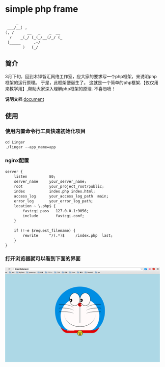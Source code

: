 # simple php frame

```
     _
 ___/__) ,
(, /      __   _    _  __
  /    _(_/ (_(_/__(/_/ (_
 (_____      .-/
        )   (_/
```

## 简介

3月下旬，回到木铎智汇网络工作室，应大家的要求写一个php框架，来说明php框架的运行原理。
于是，此框架便诞生了。
这就是一个简单的php框架.【仅仅用来教学用】,帮助大家深入理解php框架的原理.
不喜勿喷！

**说明文档** [document](doc/README.md)

## 使用

### 使用内置命令行工具快速初始化项目

```
cd Linger
./linger --app_name=app

```

### nginx配置

```
server {
    listen          80;
    server_name     your_server_name;
    root            your_project_root/public;
    index           index.php index.html;
    access_log      your_access_log_path  main;
    error_log       your_error_log_path;
    location ~ \.php$ {
        fastcgi_pass   127.0.0.1:9056;
        include        fastcgi.conf;
    }

    if (!-e $request_filename) {
        rewrite     ^/(.*)$     /index.php	last;
    }
}

```

### 打开浏览器就可以看到下面的界面

![snapshot/1.png](snapshot/1.png)


